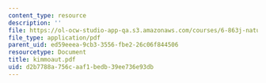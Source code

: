 ```yaml
---
content_type: resource
description: ''
file: https://ol-ocw-studio-app-qa.s3.amazonaws.com/courses/6-863j-natural-language-and-the-computer-representation-of-knowledge-spring-2003/d2b7788a756caaf1bedb39ee736e93db_kimmoaut.pdf
file_type: application/pdf
parent_uid: ed59eeea-9cb3-3556-fbe2-26c06f844506
resourcetype: Document
title: kimmoaut.pdf
uid: d2b7788a-756c-aaf1-bedb-39ee736e93db
---
```

